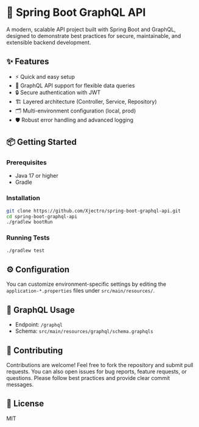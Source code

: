 # 🚀 Spring Boot GraphQL API

A modern, scalable API project built with Spring Boot and GraphQL, designed to demonstrate best practices for secure, maintainable, and extensible backend development.

## ✨ Features

- ⚡ Quick and easy setup
- 🔗 GraphQL API support for flexible data queries
- 🔒 Secure authentication with JWT
- 🏗️ Layered architecture (Controller, Service, Repository)
- 🗂️ Multi-environment configuration (local, prod)
- 🛡️ Robust error handling and advanced logging

## 📦 Getting Started

### Prerequisites

- Java 17 or higher
- Gradle

### Installation

```bash
git clone https://github.com/Xjectro/spring-boot-graphql-api.git
cd spring-boot-graphql-api
./gradlew bootRun
```

### Running Tests

```bash
./gradlew test
```

## ⚙️ Configuration

You can customize environment-specific settings by editing the `application-*.properties` files under `src/main/resources/`.

## 🧩 GraphQL Usage

- Endpoint: `/graphql`
- Schema: `src/main/resources/graphql/schema.graphqls`

## 🤝 Contributing

Contributions are welcome! Feel free to fork the repository and submit pull requests. You can also open issues for bug reports, feature requests, or questions. Please follow best practices and provide clear commit messages.

## 📄 License

MIT
